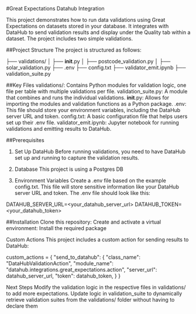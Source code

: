 #Great Expectations Datahub Integration

This project demonstrates how to run data validations using Great Expectations on datasets stored in your database. It integrates with DataHub to send validation results and display under the Quality tab within a dataset. The project includes two simple validations.

##Project Structure
The project is structured as follows:

├── validations/
│   ├── __init__.py
│   ├── postcode_validation.py
│   ├── solar_validation.py
├── .env
├── config.txt
├── validator_emit.ipynb
├── validation_suite.py

##Key Files
validations/: Contains Python modules for validation logic, one file per table with multiple validations per file.
validation_suite.py: A module that combines and runs the individual validations.
__init__.py: Allows for importing the modules and validation functions as a Python package.
.env: This file should store your environment variables, including the DataHub server URL and token.
config.txt: A basic configuration file that helps users set up their .env file.
validator_emit.ipynb: Jupyter notebook for running validations and emitting results to DataHub.

##Prerequisites
1. Set Up DataHub
Before running validations, you need to have DataHub set up and running to capture the validation results.

2. Database
This project is using a Postgres DB

3. Environment Variables
Create a .env file based on the example config.txt. This file will store sensitive information like your DataHub server URL and token. The .env file should look like this:

DATAHUB_SERVER_URL=<your_datahub_server_url>
DATAHUB_TOKEN=<your_datahub_token>

##Installation
Clone this repository:
Create and activate a virtual environment:
Install the required package

Custom Actions
This project includes a custom action for sending results to DataHub:

custom_actions = {
    "send_to_datahub": {
        "class_name": "DataHubValidationAction",
        "module_name": "datahub.integrations.great_expectations.action",
        "server_url": datahub_server_url,
        "token": datahub_token,
    }
}

Next Steps
Modify the validation logic in the respective files in validations/  to add more expectations.
Update logic in validation_suite to dynamically retrieve validation suites from the validations/ folder without having to declare them
